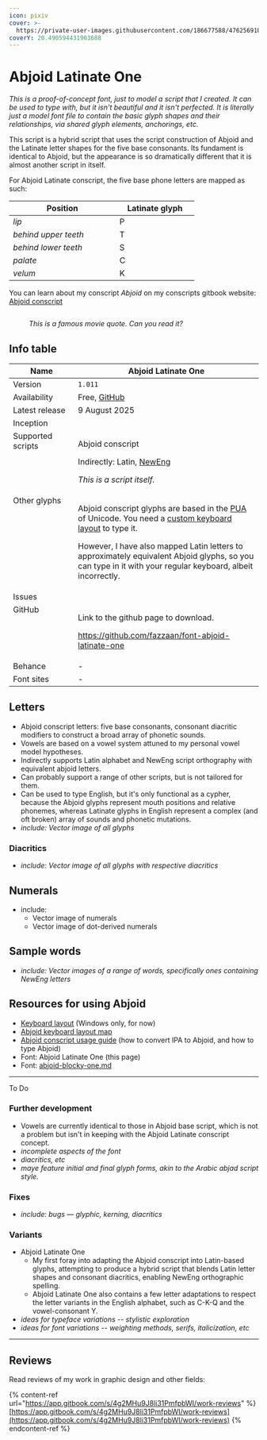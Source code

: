 ```yaml
---
icon: pixiv
cover: >-
  https://private-user-images.githubusercontent.com/186677588/476256910-b284f4f1-aea7-4166-bcbc-ec50da381378.png?jwt=eyJ0eXAiOiJKV1QiLCJhbGciOiJIUzI1NiJ9.eyJpc3MiOiJnaXRodWIuY29tIiwiYXVkIjoicmF3LmdpdGh1YnVzZXJjb250ZW50LmNvbSIsImtleSI6ImtleTUiLCJleHAiOjE3NTU2NjgzMjYsIm5iZiI6MTc1NTY2ODAyNiwicGF0aCI6Ii8xODY2Nzc1ODgvNDc2MjU2OTEwLWIyODRmNGYxLWFlYTctNDE2Ni1iY2JjLWVjNTBkYTM4MTM3OC5wbmc_WC1BbXotQWxnb3JpdGhtPUFXUzQtSE1BQy1TSEEyNTYmWC1BbXotQ3JlZGVudGlhbD1BS0lBVkNPRFlMU0E1M1BRSzRaQSUyRjIwMjUwODIwJTJGdXMtZWFzdC0xJTJGczMlMkZhd3M0X3JlcXVlc3QmWC1BbXotRGF0ZT0yMDI1MDgyMFQwNTMzNDZaJlgtQW16LUV4cGlyZXM9MzAwJlgtQW16LVNpZ25hdHVyZT1lNDU2NzI2MWI3MTg4OTE4ZjBjZDAxZGU4MWY0NGU3ZjgyZWZlNGNmZDM2MmI5NGQxYWJmMWU0ZjUyZTZmMzBhJlgtQW16LVNpZ25lZEhlYWRlcnM9aG9zdCJ9.TULMxrqZD08QHfHR6Rh-6jk9QskTmRm1Gxh0njRcvPg
coverY: 20.490594431903688
---
```


# Abjoid Latinate One

_This is a proof-of-concept font, just to model a script that I created. It can be used to type with, but it isn't beautiful and it isn't perfected. It is literally just a model font file to contain the basic glyph shapes and their relationships, via shared glyph elements, anchorings, etc._

This script is a hybrid script that uses the script construction of Abjoid and the Latinate letter shapes for the five base consonants. Its fundament is identical to Abjoid, but the appearance is so dramatically different that it is almost another script in itself.

For Abjoid Latinate conscript, the five base phone letters are mapped as such:

<table><thead><tr><th width="199">Position</th><th width="143">Latinate glyph</th></tr></thead><tbody><tr><td><em>lip</em></td><td>P</td></tr><tr><td><em>behind upper teeth</em></td><td>T</td></tr><tr><td><em>behind lower teeth</em></td><td>S</td></tr><tr><td><em>palate</em></td><td>C</td></tr><tr><td><em>velum</em></td><td>K</td></tr></tbody></table>

You can learn about my conscript _Abjoid_ on my conscripts gitbook website:  <a href="https://lang.gitbook.io/conlangs/creations/abjoid-conscript" class="button primary">Abjoid conscript</a>&#x20;

<figure><img src="https://private-user-images.githubusercontent.com/186677588/476256910-b284f4f1-aea7-4166-bcbc-ec50da381378.png?jwt=eyJ0eXAiOiJKV1QiLCJhbGciOiJIUzI1NiJ9.eyJpc3MiOiJnaXRodWIuY29tIiwiYXVkIjoicmF3LmdpdGh1YnVzZXJjb250ZW50LmNvbSIsImtleSI6ImtleTUiLCJleHAiOjE3NTU2NjgzMjYsIm5iZiI6MTc1NTY2ODAyNiwicGF0aCI6Ii8xODY2Nzc1ODgvNDc2MjU2OTEwLWIyODRmNGYxLWFlYTctNDE2Ni1iY2JjLWVjNTBkYTM4MTM3OC5wbmc_WC1BbXotQWxnb3JpdGhtPUFXUzQtSE1BQy1TSEEyNTYmWC1BbXotQ3JlZGVudGlhbD1BS0lBVkNPRFlMU0E1M1BRSzRaQSUyRjIwMjUwODIwJTJGdXMtZWFzdC0xJTJGczMlMkZhd3M0X3JlcXVlc3QmWC1BbXotRGF0ZT0yMDI1MDgyMFQwNTMzNDZaJlgtQW16LUV4cGlyZXM9MzAwJlgtQW16LVNpZ25hdHVyZT1lNDU2NzI2MWI3MTg4OTE4ZjBjZDAxZGU4MWY0NGU3ZjgyZWZlNGNmZDM2MmI5NGQxYWJmMWU0ZjUyZTZmMzBhJlgtQW16LVNpZ25lZEhlYWRlcnM9aG9zdCJ9.TULMxrqZD08QHfHR6Rh-6jk9QskTmRm1Gxh0njRcvPg" alt=""><figcaption><p><em>This is a famous movie quote. Can you read it?</em></p></figcaption></figure>

## Info table

<table><thead><tr><th width="162" valign="top">Name</th><th width="502">Abjoid Latinate One</th></tr></thead><tbody><tr><td valign="top">Version</td><td><code>1.011</code></td></tr><tr><td valign="top">Availability</td><td>Free, <a href="https://github.com/fazzaan/font-abjoid-latinate-one">GitHub</a></td></tr><tr><td valign="top">Latest release</td><td>9 August 2025</td></tr><tr><td valign="top">Inception</td><td></td></tr><tr><td valign="top">Supported scripts</td><td><p>Abjoid conscript</p><p>Indirectly: Latin, <a href="https://app.gitbook.com/o/bhv2aXe6eExkCxRzuAVK/s/nQuhfcBU5w4vA1rwurTv/">NewEng</a> </p><p><em>This is a script itself.</em> </p></td></tr><tr><td valign="top">Other glyphs</td><td><p>Abjoid conscript glyphs are based in the <a data-footnote-ref href="#user-content-fn-1">PUA</a> of Unicode. You need a <a href="https://github.com/fazzaan/keyboard-layouts/tree/main/Layout%20-%20EN-UK%20-%20AbjAng%20(Abjoid)">custom keyboard layout</a> to type it.</p><p>However, I have also mapped Latin letters to approximately equivalent Abjoid glyphs, so you can type in it with your regular keyboard, albeit incorrectly. </p></td></tr><tr><td valign="top">Issues</td><td></td></tr><tr><td valign="top">GitHub</td><td><p>Link to the github page to download.</p><p><a href="https://github.com/fazzaan/font-abjoid-latinate-one">https://github.com/fazzaan/font-abjoid-latinate-one</a>  </p></td></tr><tr><td valign="top">Behance</td><td>-</td></tr><tr><td valign="top">Font sites</td><td>-</td></tr></tbody></table>



## Letters

* Abjoid conscript letters: five base consonants, consonant diacritic modifiers to construct a broad array of phonetic sounds.
* Vowels are based on a vowel system attuned to my personal vowel model hypotheses.
* Indirectly supports Latin alphabet and NewEng script orthography with equivalent abjoid letters.
* Can probably support a range of other scripts, but is not tailored for them.
* Can be used to type English, but it's only functional as a cypher, because the Abjoid glyphs represent mouth positions and relative phonemes, whereas Latinate glyphs in English represent a complex (and oft broken) array of sounds and phonetic mutations.
* _include: Vector image of all glyphs_

### Diacritics

* _include: Vector image of all glyphs with respective diacritics_



## Numerals

* include:&#x20;
  * Vector image of numerals
  * Vector image of dot-derived numerals



## Sample words

* _include: Vector images of a range of words, specifically ones containing NewEng letters_



## Resources for using Abjoid

* [Keyboard layout](https://github.com/fazzaan/keyboard-layouts/tree/main/Layout%20-%20EN-UK%20-%20AbjAng%20\(Abjoid\)) (Windows only, for now)
* [Abjoid keyboard layout map](https://www.figma.com/design/t26r6bYPmL9WDgnkc4fXG0/Keyboard-Layout---Abjoid-AbjAng-M1v6?node-id=0-1\&p=f\&t=rDm1IfPKmrmFfOEH-11)&#x20;
* [Abjoid conscript usage guide](https://www.figma.com/design/iXFpBlWzIrsZbQ7ACTvVII/Abjoid-Script-Info-Sheet?node-id=0-1\&p=f\&t=Be2Jm5vVkjisindl-11) (how to convert IPA to Abjoid, and how to type Abjoid)&#x20;
* Font: Abjoid Latinate One (this page)
* Font: [abjoid-blocky-one.md](abjoid-blocky-one.md "mention")&#x20;

***

To Do


### Further development

* Vowels are currently identical to those in Abjoid base script, which is not a problem but isn't in keeping with the Abjoid Latinate conscript concept.
* _incomplete aspects of the font_
* _diacritics, etc_
* _maye feature initial and final glyph forms, akin to the Arabic abjad script style._

### Fixes

* _include: bugs — glyphic, kerning, diacritics_

### Variants

* Abjoid Latinate One&#x20;
  * My first foray into adapting the Abjoid conscript into Latin-based glyphs, attempting to produce a hybrid script that blends Latin letter shapes and consonant diacritics, enabling NewEng orthographic spelling.&#x20;
  * Abjoid Latinate One also contains a few letter adaptations to respect the letter variants in the English alphabet, such as C-K-Q and the vowel-consonant Y.
* _ideas for typeface variations -- stylistic exploration_
* _ideas for font variations -- weighting methods, serifs, italicization, etc_

***

## Reviews

Read reviews of my work in graphic design and other fields:

{% content-ref url="https://app.gitbook.com/s/4g2MHu9J8li31PmfpbWI/work-reviews" %}
[https://app.gitbook.com/s/4g2MHu9J8li31PmfpbWI/work-reviews](https://app.gitbook.com/s/4g2MHu9J8li31PmfpbWI/work-reviews)
{% endcontent-ref %}



[^1]: Private Use Area
